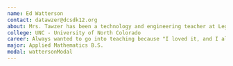 ```yaml
---
name: Ed Watterson
contact: datawzer@dcsdk12.org
about: Mrs. Tawzer has been a technology and engineering teacher at Legend High School for several years and has helped her students win countless TSA events.
college: UNC - University of North Colorado
career: Always wanted to go into teaching because "I loved it, and I always loved working with kids".
major: Applied Mathematics B.S.
modal: wattersonModal
---
```

